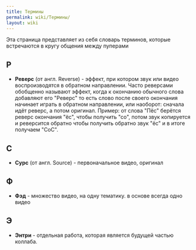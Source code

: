 ```yaml
---
title: Термины
permalink: wiki/Термины/
layout: wiki
---
```


Эта страница представляет из себя словарь терминов, которые встречаются
в кругу общения между пуперами

## Р

-   **Реверс** (от англ. Reverse) - эффект, при котором звук или видео
    воспроизводятся в обратном направлении. Часто реверсами обобщенно
    называют эффект, когда к окончанию обычного слова добавляют его
    "Реверс" то есть слово после своего окончания начинает играть в
    обратном направлении, или наоборот: сначала идёт реверс, а потом
    оригинал. Пример: от слова "Пёс" берётся реверс окончания "ёс",
    чтобы получить "со", потом звук копируется и реверсится обратно
    чтобы получить обратно звук "ёс" и в итоге получаем "СоС".

## С

-   **Сурс** (от англ. Source) - первоначальное видео, оригинал

## Ф

-   **Фэд** - множество видео, на одну тематику. в основе всегда одно
    видео

## Э

-   **Энтри** - отдельная работа, которая является будущей частью
    коллаба.

